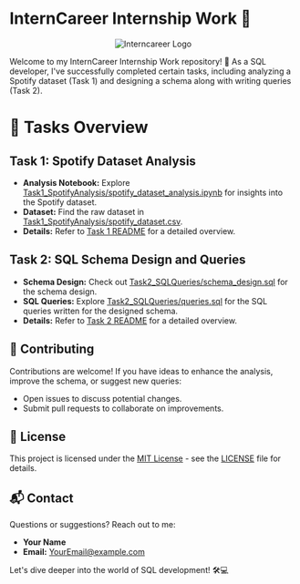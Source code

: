 # InternCareer Internship Work 🚀

<div align="center">
  <img src="https://media.licdn.com/dms/image/D560BAQHlks0JYwLgmA/company-logo_200_200/0/1702640177212/interncareers_logo?e=1717027200&v=beta&t=VTKIp_d1ity5Ee497z0KuLNwBt_eH6Kohm3AddUW-I8" alt="Interncareer Logo">
</div>

Welcome to my InternCareer Internship Work repository! 🚀 As a SQL developer, I've successfully completed certain tasks, including analyzing a Spotify dataset (Task 1) and designing a schema along with writing queries (Task 2).

# 🚀 Tasks Overview

## Task 1: Spotify Dataset Analysis

- **Analysis Notebook:** Explore [Task1_SpotifyAnalysis/spotify_dataset_analysis.ipynb](Task1_SpotifyAnalysis/spotify_dataset_analysis.ipynb) for insights into the Spotify dataset.
- **Dataset:** Find the raw dataset in [Task1_SpotifyAnalysis/spotify_dataset.csv](Task1_SpotifyAnalysis/spotify_dataset.csv).
- **Details:** Refer to [Task 1 README](Task1_SpotifyAnalysis/README.md) for a detailed overview.

## Task 2: SQL Schema Design and Queries

- **Schema Design:** Check out [Task2_SQLQueries/schema_design.sql](Task2_SQLQueries/schema_design.sql) for the schema design.
- **SQL Queries:** Explore [Task2_SQLQueries/queries.sql](Task2_SQLQueries/queries.sql) for the SQL queries written for the designed schema.
- **Details:** Refer to [Task 2 README](Task2_SQLQueries/README.md) for a detailed overview.

## 🤝 Contributing

Contributions are welcome! If you have ideas to enhance the analysis, improve the schema, or suggest new queries:

- Open issues to discuss potential changes.
- Submit pull requests to collaborate on improvements.

## 📝 License

This project is licensed under the [MIT License](LICENSE) - see the [LICENSE](LICENSE) file for details.

## 📬 Contact

Questions or suggestions? Reach out to me:

- **Your Name**
- **Email:** [YourEmail@example.com](mailto:YourEmail@example.com)

Let's dive deeper into the world of SQL development! 🛠️💻

